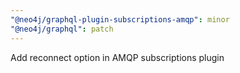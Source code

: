 ```yaml
---
"@neo4j/graphql-plugin-subscriptions-amqp": minor
"@neo4j/graphql": patch
---
```


Add reconnect option in AMQP subscriptions plugin
